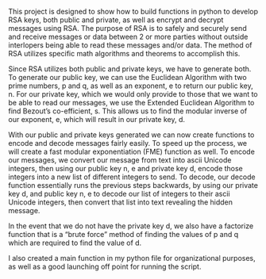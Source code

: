 This project is designed to show how to build functions in python to develop RSA keys, both public and private, as well as encrypt and decrypt messages using RSA. The purpose of RSA is to safely and securely send and receive messages or data between 2 or more parties without outside interlopers being able to read these messages and/or data. The method of RSA utilizes specific math algorithms and theorems to accomplish this.

Since RSA utilizes both public and private keys, we have to generate both. To generate our public key, we can use the Euclidean Algorithm with two prime numbers, p and q, as well as an exponent, e to return our public key, n. For our private key, which we would only provide to those that we want to be able to read our messages, we use the Extended Euclidean Algorithm to find Bezout’s co-efficient, s. This allows us to find the modular inverse of our exponent, e, which will result in our private key, d. 

With our public and private keys generated we can now create functions to encode and decode messages fairly easily. To speed up the process, we will create a fast modular exponentiation (FME) function as well. To encode our messages, we convert our message from text into ascii Unicode integers, then using our public key n, e and private key d, encode those integers into a new list of different integers to send. To decode, our decode function essentially runs the previous steps backwards, by using our private key d, and public key n, e to decode our list of integers to their ascii Unicode integers, then convert that list into text revealing the hidden message.

In the event that we do not have the private key d, we also have a factorize function that is a “brute force” method of finding the values of p and q which are required to find the value of d.

I also created a main function in my python file for organizational purposes, as well as a good launching off point for running the script.
